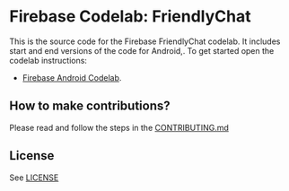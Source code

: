 # Firebase Codelab: FriendlyChat

This is the source code for the Firebase FriendlyChat codelab. It includes start and end versions of the
code for Android,. To get started open the codelab instructions:

 - [Firebase Android Codelab](https://codelabs.developers.google.com/codelabs/firebase-android/).


## How to make contributions?
Please read and follow the steps in the [CONTRIBUTING.md](CONTRIBUTING.md)


## License
See [LICENSE](LICENSE)
